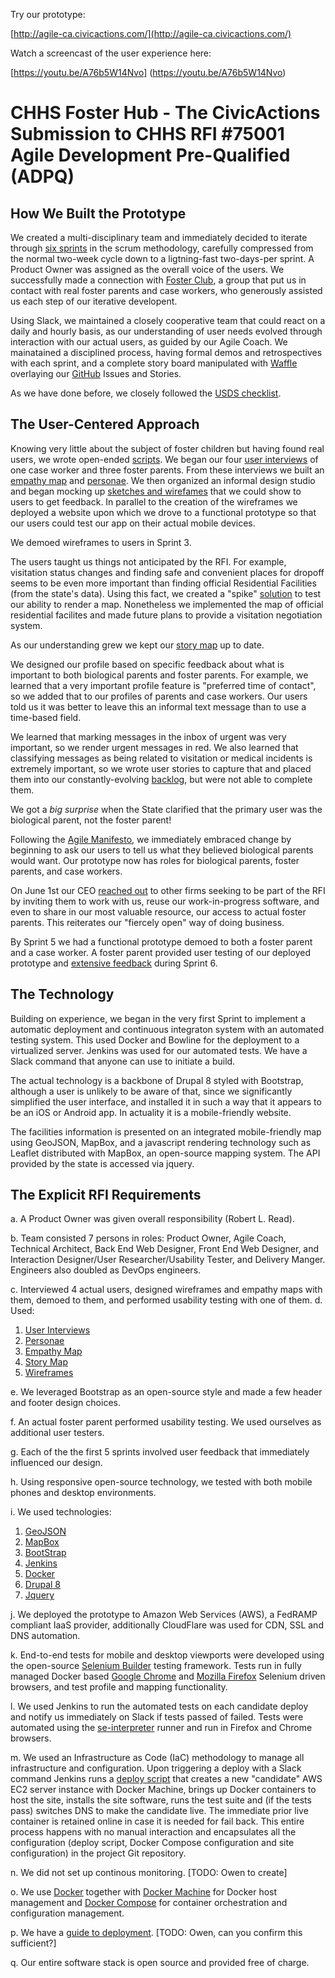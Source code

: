Try our prototype:

[http://agile-ca.civicactions.com/](http://agile-ca.civicactions.com/)

Watch a screencast of the user experience here: 

[https://youtu.be/A76b5W14Nvo] (https://youtu.be/A76b5W14Nvo)

# CHHS Foster Hub - The CivicActions Submission to CHHS RFI #75001 Agile Development Pre-Qualified (ADPQ)

## How We Built the Prototype

We created a multi-disciplinary team and immediately decided to iterate through
[six sprints](https://github.com/CivicActions/agile-california/blob/master/documentation/journal.md) in the
scrum methodology, carefully compressed from the normal two-week cycle down to a ligtning-fast two-days-per sprint.
A Product Owner was assigned as the overall voice of the users. We 
successfully made a connection with [Foster Club](https://www.fosterclub.com/groups/california),
a group that put us in contact with real foster parents
and case workers, who generously assisted us each step of our iterative developent.

Using Slack, we maintained a closely cooperative team that could react on a daily and hourly basis,
as our understanding of user needs evolved through interaction with our actual users, as guided by our Agile Coach.
We mainatained a disciplined process, having formal demos and retrospectives with each sprint, and a complete story board manipulated with
[Waffle](https://waffle.io/)
overlaying our [GitHub](https://github.com/CivicActions/agile-california) Issues and Stories.

As we have done before, we closely followed the [USDS checklist](https://github.com/CivicActions/agile-california/blob/master/documentation/usds-checklist.md).

## The User-Centered Approach

Knowing very little about the subject of foster children but having found real users, we wrote
open-ended [scripts](https://github.com/CivicActions/agile-california/tree/master/documentation/ux/user-interviews/Scripts).
We began our four [user interviews](https://github.com/CivicActions/agile-california/tree/master/documentation/ux/user-interviews)
of one case worker and three foster parents. From these interviews
we built an [empathy map](https://github.com/CivicActions/agile-california/blob/master/documentation/ux/user-research/foster-parent-empathy-map.md) and [personae](https://github.com/CivicActions/agile-california/blob/master/documentation/ux/user-research/user-personas.md).
We then organized an informal design studio and began mocking up
[sketches and wirefames](https://github.com/CivicActions/agile-california/blob/master/documentation/images/Sketch-inbox01.png) that we could show to users to get feedback.
In parallel to the creation of the wireframes
we deployed a website upon which we drove to a functional prototype so that our users could test our app on their actual
mobile devices. 

We demoed wireframes to users in Sprint 3.

The users taught us things not anticipated by the RFI. For example, visitation status changes and finding safe and convenient
places for dropoff seems to be even more important than finding official Residential Facilities (from the state's data).
Using this fact, we created a "spike" [solution](https://github.com/CivicActions/agile-california/tree/master/geojson-spike)
to test our ability to render a map.
Nonetheless we implemented the map of official residential facilites and made future plans to provide a visitation negotiation system.

As our understanding grew we kept our
[story map](https://github.com/CivicActions/agile-california/blob/master/documentation/ux/user-story-map/user-story-map.md) up to date.

We designed our profile based on specific feedback about what is important to both biological parents and foster parents.
For example, we learned that a very important profile feature is "preferred time of contact", so we added that to our profiles
of parents and case workers. Our users told us it was better to leave this an informal text message than to use a time-based field.

We learned that marking messages in the inbox of urgent was very important, so we render urgent messages in red.
We also learned that classifying messages as being related to visitation or medical incidents is extremely important, so we wrote user stories
to capture that and placed them into our constantly-evolving [backlog](https://github.com/CivicActions/agile-california/issues), but were not able to complete them.

We got a *big surprise* when the State clarified that the primary user was the biological parent,
not the foster parent!

Following the [Agile Manifesto](http://www.agilemanifesto.org/), we immediately embraced change
by beginning to ask our users to tell us what they believed biological parents
would want. Our prototype now has roles for biological parents, foster parents, and case workers.

On June 1st our CEO [reached out](https://civicactions.com/blog/an-open-invitation-to-collaborate/) 
to other firms seeking to be part of the RFI by inviting them to work with us,
reuse our work-in-progress software, and even to share in our most valuable resource, our access to actual foster parents.
This reiterates our "fiercely open" way of doing business.


By Sprint 5 we had a functional prototype demoed to both a foster parent and a case worker.
A foster parent provided user testing of our deployed prototype and
[extensive feedback](https://github.com/CivicActions/agile-california/blob/master/documentation/ux/usability-testing/2016-6-03-notes-from-foster-parent-usabiliy-tester.md) during Sprint 6.

## The Technology

Building on experience, we began in the very first Sprint to implement a automatic deployment and continuous
integraton system with an automated testing system.  This used Docker and Bowline for the deployment to
a virtualized server.  Jenkins was used for our automated tests.  We have a Slack command that anyone
can use to initiate a build.

The actual technology is a backbone of Drupal 8 styled with Bootstrap, although a user is unlikely to be aware of that, since we significantly
simplified the user interface, and installed it in such a way that it appears to be an iOS or Android app.
In actuality it is a mobile-friendly website.

The facilities information is presented on an integrated mobile-friendly map using GeoJSON, MapBox, and a javascript rendering
technology such as Leaflet distributed with MapBox, an open-source mapping system. The API provided by the state is accessed via
jquery.

## The Explicit RFI Requirements

a. A Product Owner was given overall responsibility (Robert L. Read).

b. Team consisted 7 persons in roles: Product Owner, Agile Coach, Technical Architect, Back End Web Designer, Front End Web Designer, and Interaction Designer/User
Researcher/Usability Tester, and Delivery Manger.  Engineers also doubled as DevOps engineers.

c. Interviewed 4 actual users, designed wireframes and empathy maps with them, demoed to them, and performed usability testing with one of them. 
d. Used:

1. [User Interviews](https://github.com/CivicActions/agile-california/tree/master/documentation/ux/user-interviews)
2. [Personae](https://github.com/CivicActions/agile-california/blob/master/documentation/ux/user-research/user-personas.md)
3. [Empathy Map](https://github.com/CivicActions/agile-california/blob/master/documentation/ux/user-research/foster-parent-empathy-map.md)
4. [Story Map](https://github.com/CivicActions/agile-california/blob/master/documentation/ux/user-story-map/user-story-map.md)
4. [Wireframes](https://github.com/CivicActions/agile-california/tree/master/documentation/ux/wireframes)

e. We leveraged Bootstrap as an open-source style and made a few header and footer design choices. 

f. An actual foster parent performed usability testing. We used ourselves as additional user testers.

g. Each of the the first 5 sprints involved user feedback that immediately influenced our design.

h. Using responsive open-source technology, we tested with both mobile phones and desktop environments.

i. We used technologies:

1. [GeoJSON](http://geojson.org/)
2. [MapBox](https://www.mapbox.com/)
3. [BootStrap](http://getbootstrap.com/)
4. [Jenkins](https://jenkins.io/)
5. [Docker](https://www.docker.com/)
6. [Drupal 8](https://www.drupal.org/8)
7. [Jquery](https://jquery.com/)


j. We deployed the prototype to Amazon Web Services (AWS), a FedRAMP compliant IaaS provider, additionally CloudFlare was used for CDN, SSL and DNS automation.

k. End-to-end tests for mobile and desktop viewports were developed using the open-source [Selenium Builder](https://github.com/SeleniumBuilder/se-builder) testing framework. Tests run in fully managed Docker based [Google Chrome](https://hub.docker.com/r/selenium/standalone-chrome/) and [Mozilla Firefox](https://hub.docker.com/r/selenium/standalone-firefox/) Selenium driven browsers, and test profile and mapping functionality.

l. We used Jenkins to run the automated tests on each candidate deploy and notify us immediately on Slack if tests passed of failed. Tests were automated using the [se-interpreter](https://github.com/Zarkonnen/se-interpreter) runner and run in Firefox and Chrome browsers.

m. We used an Infrastructure as Code (IaC) methodology to manage all infrastructure and configuration. Upon triggering a deploy with a Slack command Jenkins runs a [deploy script](https://github.com/CivicActions/agile-california/blob/master/bin/deploy) that creates a new "candidate" AWS EC2 server instance with Docker Machine, brings up Docker containers to host the site, installs the site software, runs the test suite and (if the tests pass) switches DNS to make the candidate live. The immediate prior live container is retained online in case it is needed for fail back. This entire process happens with no manual interaction and encapsulates all the configuration (deploy script, Docker Compose configuration and site configuration) in the project Git repository.

n. We did not set up continous monitoring. [TODO: Owen to create]

o. We use [Docker](https://www.docker.com/) together with [Docker Machine](https://docs.docker.com/machine/overview/) for Docker host management and [Docker Compose](https://docs.docker.com/compose/overview/) for container orchestration and configuration management.

p. We have a [guide to deployment](https://github.com/CivicActions/agile-california/blob/master/docker-readme.md). [TODO: Owen, can you confirm this sufficient?]

q. Our entire software stack is open source and provided free of charge.



